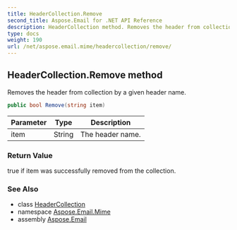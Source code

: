```yaml
---
title: HeaderCollection.Remove
second_title: Aspose.Email for .NET API Reference
description: HeaderCollection method. Removes the header from collection by a given header name
type: docs
weight: 190
url: /net/aspose.email.mime/headercollection/remove/
---
```

## HeaderCollection.Remove method

Removes the header from collection by a given header name.

```csharp
public bool Remove(string item)
```

| Parameter | Type | Description |
| --- | --- | --- |
| item | String | The header name. |

### Return Value

true if item was successfully removed from the collection.

### See Also

* class [HeaderCollection](../)
* namespace [Aspose.Email.Mime](../../headercollection/)
* assembly [Aspose.Email](../../../)


